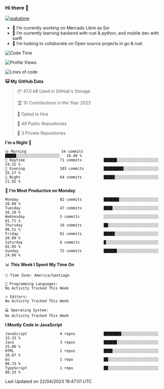 ### Hi there 👋

[![wakatime](https://wakatime.com/badge/user/330beacb-fb27-4e32-bc38-f8f521bcf832.svg)](https://wakatime.com/@330beacb-fb27-4e32-bc38-f8f521bcf832)

- 🔭 I’m currently working on Mercado Libre as Ssr
- 🌱 I’m currently learning backend with rust & python, and mobile dev with swift
- 👯 I’m looking to collaborate on Open source projects in go & rust

<!--START_SECTION:waka-->
![Code Time](http://img.shields.io/badge/Code%20Time-51%20mins-blue)

![Profile Views](http://img.shields.io/badge/Profile%20Views-0-blue)

![Lines of code](https://img.shields.io/badge/From%20Hello%20World%20I%27ve%20Written-3.3%20million%20lines%20of%20code-blue)

**🐱 My GitHub Data** 

> 📦 47.0 kB Used in GitHub's Storage 
 > 
> 🏆 10 Contributions in the Year 2023
 > 
> 💼 Opted to Hire
 > 
> 📜 49 Public Repositories 
 > 
> 🔑 3 Private Repositories 
 > 
**I'm a Night 🦉** 

```text
🌞 Morning                54 commits          █████░░░░░░░░░░░░░░░░░░░░   18.49 % 
🌆 Daytime                71 commits          ██████░░░░░░░░░░░░░░░░░░░   24.32 % 
🌃 Evening                103 commits         █████████░░░░░░░░░░░░░░░░   35.27 % 
🌙 Night                  64 commits          █████░░░░░░░░░░░░░░░░░░░░   21.92 % 
```
📅 **I'm Most Productive on Monday** 

```text
Monday                   82 commits          ███████░░░░░░░░░░░░░░░░░░   28.08 % 
Tuesday                  47 commits          ████░░░░░░░░░░░░░░░░░░░░░   16.10 % 
Wednesday                5 commits           ░░░░░░░░░░░░░░░░░░░░░░░░░   01.71 % 
Thursday                 19 commits          ██░░░░░░░░░░░░░░░░░░░░░░░   06.51 % 
Friday                   61 commits          █████░░░░░░░░░░░░░░░░░░░░   20.89 % 
Saturday                 6 commits           █░░░░░░░░░░░░░░░░░░░░░░░░   02.05 % 
Sunday                   72 commits          ██████░░░░░░░░░░░░░░░░░░░   24.66 % 
```


📊 **This Week I Spent My Time On** 

```text
🕑︎ Time Zone: America/Santiago

💬 Programming Languages: 
No Activity Tracked This Week

🔥 Editors: 
No Activity Tracked This Week

💻 Operating System: 
No Activity Tracked This Week
```

**I Mostly Code in JavaScript** 

```text
JavaScript               4 repos             ████████░░░░░░░░░░░░░░░░░   33.33 % 
Java                     3 repos             ██████░░░░░░░░░░░░░░░░░░░   25.00 % 
HTML                     2 repos             ████░░░░░░░░░░░░░░░░░░░░░   16.67 % 
Go                       1 repo              ██░░░░░░░░░░░░░░░░░░░░░░░   08.33 % 
TypeScript               1 repo              ██░░░░░░░░░░░░░░░░░░░░░░░   08.33 % 
```




 Last Updated on 22/04/2023 19:47:01 UTC
<!--END_SECTION:waka-->
